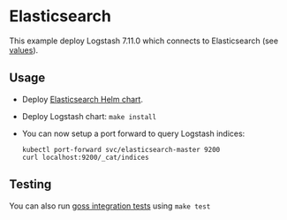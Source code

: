 # Elasticsearch

This example deploy Logstash 7.11.0 which connects to Elasticsearch (see
[values][]).


## Usage

* Deploy [Elasticsearch Helm chart][].

* Deploy Logstash chart: `make install`

* You can now setup a port forward to query Logstash indices:

  ```
  kubectl port-forward svc/elasticsearch-master 9200
  curl localhost:9200/_cat/indices
  ```


## Testing

You can also run [goss integration tests][] using `make test`


[elasticsearch helm chart]: https://github.com/elastic/helm-charts/tree/7.11/elasticsearch/examples/default/
[goss integration tests]: https://github.com/elastic/helm-charts/tree/7.11/logstash/examples/elasticsearch/test/goss.yaml
[values]: https://github.com/elastic/helm-charts/tree/7.11/logstash/examples/elasticsearch/values.yaml
